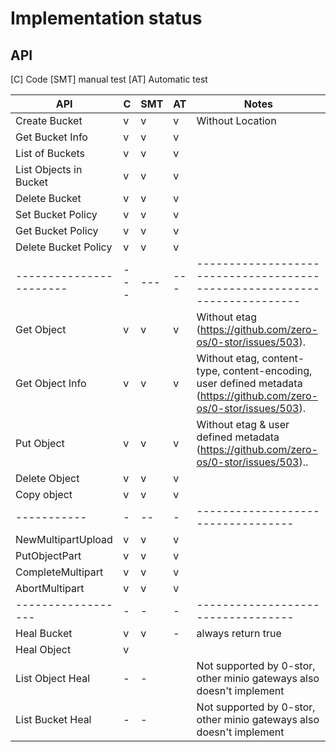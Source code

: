 # Implementation status

## API 

[C] Code
[SMT] manual test
[AT] Automatic test

| API                     | C   | SMT | AT  | Notes                                                                                                               |
| ----------------------- | --- | --- | --- | ------------------------------------------------------------------------------------------------------------------- |
| Create Bucket           | v   | v   | v   | Without Location                                                                                                    |
| Get Bucket Info         | v   | v   | v   |
| List of Buckets         | v   | v   | v   |
| List Objects in Bucket  | v   | v   | v   |
| Delete Bucket           | v   | v   | v   |
| Set Bucket Policy       | v   | v   | v   |
| Get Bucket Policy       | v   | v   | v   |
| Delete Bucket Policy    | v   | v   | v   |
| ----------------------- | --- | --- | --- | -------------------------------------------------------------------------                                           |
| Get Object              | v   | v   | v   | Without etag (https://github.com/zero-os/0-stor/issues/503).                                                        |
| Get Object Info         | v   | v   | v   | Without etag, content-type, content-encoding, user defined metadata (https://github.com/zero-os/0-stor/issues/503). |
| Put Object              | v   | v   | v   | Without etag & user defined metadata (https://github.com/zero-os/0-stor/issues/503)..                               |
| Delete Object           | v   | v   | v   |
| Copy object             | v   | v   | v   |
| -----------             | -   | --  | -   | ----------------------------------                                                                                  |
| NewMultipartUpload      | v   | v   | v   |
| PutObjectPart           | v   | v   | v   |
| CompleteMultipart       | v   | v   | v   |
| AbortMultipart          | v   | v   | v   |
| ------------------      | -   | -   | -   | ----------------------------------                                                                                  |
| Heal Bucket             | v   | v   | -   | always return true                                                                                                  |
| Heal Object             | v   |     |     |
| List Object Heal        | -   | -   |     | Not supported by 0-stor, other minio gateways also doesn't implement                                                |
| List Bucket Heal        | -   | -   |     | Not supported by 0-stor, other minio gateways also doesn't implement                                                |
